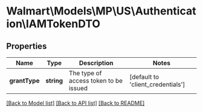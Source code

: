 # Walmart\Models\MP\US\Authentication\IAMTokenDTO

## Properties

Name | Type | Description | Notes
------------ | ------------- | ------------- | -------------
**grantType** | **string** | The type of access token to be issued | [default to 'client_credentials']


[[Back to Model list]](./) [[Back to API list]](../../../../../README.md#supported-apis) [[Back to README]](../../../../../README.md)
